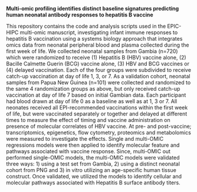 **Multi-omic profiling identifies distinct baseline signatures predicting human neonatal antibody responses to hepatitis B vaccine**

This repository contains the code and analysis scripts used in the EPIC-HIPC multi-omic manuscript, investigating infant immune responses to hepatitis B vaccination using a systems biology approach that integrates omics data from neonatal peripheral blood and plasma collected during the first week of life. We collected neonatal samples from Gambia (n=720) which were randomized to receive (1) Hepatitis B (HBV) vaccine alone, (2) Bacille Calmette Guerin (BCG) vaccine alone, (3) HBV and BCG vaccines or (4) delayed vaccination. Each of the four groups were subdivided to receive catch-up vaccination at day of life 1, 3, or 7. As a validation cohort, neonatal samples from Papua New Guinea (n=101) were collected and randomized to the same 4 randomization groups as above, but only received catch-up vaccination at day of life 7 based on initial Gambian data. Each participant had blood drawn at day of life 0 as a baseline as well as at 1, 3 or 7. All neonates received all EPI-recommended vaccinations within the first week of life, but were vaccinated separately or together and delayed at different times to measure the effect of timing and vaccine administration on presence of molecular correlates of HBV vaccine. At pre- and post-vaccine; transcriptomics, epigenetics, flow cytometry, proteomics and metabolomics were measured to investigate the effects. Single and multi-OMIC regressions models were then applied to identify molecular feature and pathways associated with vaccine response. Since, multi-OMIC out performed single-OMIC models, the multi-OMIC models were validated three ways: 1) using a test set from Gambia, 2) using a distinct neonatal cohort from PNG and 3) in vitro utilizing an age-specific human tissue construct. Once validated, we utilized the models to identify cellular and molecular pathways associated with Hepatitis B surface antibody titers.
